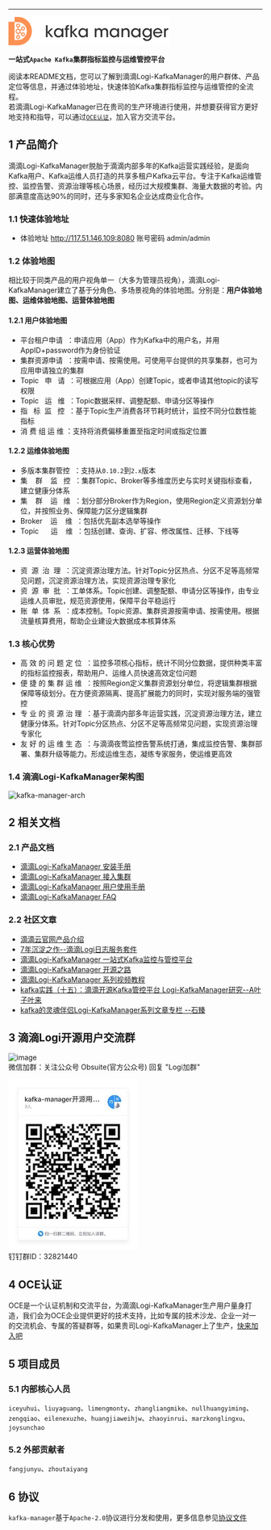 
---

![kafka-manager-logo](./docs/assets/images/common/logo_name.png)

**一站式`Apache Kafka`集群指标监控与运维管控平台**



阅读本README文档，您可以了解到滴滴Logi-KafkaManager的用户群体、产品定位等信息，并通过体验地址，快速体验Kafka集群指标监控与运维管控的全流程。<br>若滴滴Logi-KafkaManager已在贵司的生产环境进行使用，并想要获得官方更好地支持和指导，可以通过[`OCE认证`](http://obsuite.didiyun.com/open/openAuth)，加入官方交流平台。


## 1 产品简介
滴滴Logi-KafkaManager脱胎于滴滴内部多年的Kafka运营实践经验，是面向Kafka用户、Kafka运维人员打造的共享多租户Kafka云平台。专注于Kafka运维管控、监控告警、资源治理等核心场景，经历过大规模集群、海量大数据的考验。内部满意度高达90%的同时，还与多家知名企业达成商业化合作。

### 1.1 快速体验地址
- 体验地址 http://117.51.146.109:8080  账号密码 admin/admin

### 1.2 体验地图
相比较于同类产品的用户视角单一（大多为管理员视角），滴滴Logi-KafkaManager建立了基于分角色、多场景视角的体验地图。分别是：**用户体验地图、运维体验地图、运营体验地图**

#### 1.2.1 用户体验地图
- 平台租户申请&nbsp;&nbsp;：申请应用（App）作为Kafka中的用户名，并用 AppID+password作为身份验证
- 集群资源申请&nbsp;&nbsp;：按需申请、按需使用。可使用平台提供的共享集群，也可为应用申请独立的集群
- Topic&nbsp;&nbsp;&nbsp;申&nbsp;&nbsp;&nbsp;请&nbsp;&nbsp;：可根据应用（App）创建Topic，或者申请其他topic的读写权限
- Topic&nbsp;&nbsp;&nbsp;运&nbsp;&nbsp;&nbsp;维&nbsp;&nbsp;：Topic数据采样、调整配额、申请分区等操作
- 指&nbsp;&nbsp;&nbsp;标&nbsp;&nbsp;监&nbsp;&nbsp;&nbsp;控&nbsp;&nbsp;：基于Topic生产消费各环节耗时统计，监控不同分位数性能指标
- 消&nbsp;费&nbsp;组&nbsp;运&nbsp;维&nbsp;：支持将消费偏移重置至指定时间或指定位置

#### 1.2.2 运维体验地图
- 多版本集群管控&nbsp;&nbsp;：支持从`0.10.2`到`2.x`版本
- 集&nbsp;&nbsp;&nbsp;&nbsp;群&nbsp;&nbsp;&nbsp;&nbsp;监&nbsp;&nbsp;&nbsp;控&nbsp;&nbsp;：集群Topic、Broker等多维度历史与实时关键指标查看，建立健康分体系
- 集&nbsp;&nbsp;&nbsp;&nbsp;群&nbsp;&nbsp;&nbsp;&nbsp;运&nbsp;&nbsp;&nbsp;维&nbsp;&nbsp;：划分部分Broker作为Region，使用Region定义资源划分单位，并按照业务、保障能力区分逻辑集群
- Broker&nbsp;&nbsp;&nbsp;&nbsp;运&nbsp;&nbsp;&nbsp;&nbsp;维&nbsp;&nbsp;：包括优先副本选举等操作
- Topic&nbsp;&nbsp;&nbsp;&nbsp;&nbsp;&nbsp;运&nbsp;&nbsp;&nbsp;&nbsp;维&nbsp;&nbsp;：包括创建、查询、扩容、修改属性、迁移、下线等


#### 1.2.3 运营体验地图
- 资&nbsp;&nbsp;源&nbsp;&nbsp;治&nbsp;&nbsp;理&nbsp;&nbsp;：沉淀资源治理方法。针对Topic分区热点、分区不足等高频常见问题，沉淀资源治理方法，实现资源治理专家化
- 资&nbsp;&nbsp;源&nbsp;&nbsp;审&nbsp;&nbsp;批&nbsp;&nbsp;：工单体系。Topic创建、调整配额、申请分区等操作，由专业运维人员审批，规范资源使用，保障平台平稳运行
- 账&nbsp;&nbsp;单&nbsp;&nbsp;体&nbsp;&nbsp;系&nbsp;&nbsp;：成本控制。Topic资源、集群资源按需申请、按需使用。根据流量核算费用，帮助企业建设大数据成本核算体系

### 1.3 核心优势
- 高&nbsp;效&nbsp;的&nbsp;问&nbsp;题&nbsp;定&nbsp;位&nbsp;&nbsp;：监控多项核心指标，统计不同分位数据，提供种类丰富的指标监控报表，帮助用户、运维人员快速高效定位问题
- 便&nbsp;捷&nbsp;的&nbsp;集&nbsp;群&nbsp;运&nbsp;维&nbsp;&nbsp;：按照Region定义集群资源划分单位，将逻辑集群根据保障等级划分。在方便资源隔离、提高扩展能力的同时，实现对服务端的强管控
- 专&nbsp;业&nbsp;的&nbsp;资&nbsp;源&nbsp;治&nbsp;理&nbsp;&nbsp;：基于滴滴内部多年运营实践，沉淀资源治理方法，建立健康分体系。针对Topic分区热点、分区不足等高频常见问题，实现资源治理专家化
- 友&nbsp;好&nbsp;的&nbsp;运&nbsp;维&nbsp;生&nbsp;态&nbsp;&nbsp;：与滴滴夜莺监控告警系统打通，集成监控告警、集群部署、集群升级等能力。形成运维生态，凝练专家服务，使运维更高效

### 1.4 滴滴Logi-KafkaManager架构图

![kafka-manager-arch](https://img-ys011.didistatic.com/static/dicloudpub/do1_xgDHNDLj2ChKxctSuf72)


## 2 相关文档

### 2.1 产品文档
- [滴滴Logi-KafkaManager 安装手册](docs/install_guide/install_guide_cn.md)
- [滴滴Logi-KafkaManager 接入集群](docs/user_guide/add_cluster/add_cluster.md)
- [滴滴Logi-KafkaManager 用户使用手册](docs/user_guide/user_guide_cn.md)
- [滴滴Logi-KafkaManager FAQ](docs/user_guide/faq.md)

### 2.2 社区文章
- [滴滴云官网产品介绍](https://www.didiyun.com/production/logi-KafkaManager.html)
- [7年沉淀之作--滴滴Logi日志服务套件](https://mp.weixin.qq.com/s/-KQp-Qo3WKEOc9wIR2iFnw)
- [滴滴Logi-KafkaManager 一站式Kafka监控与管控平台](https://mp.weixin.qq.com/s/9qSZIkqCnU6u9nLMvOOjIQ)
- [滴滴Logi-KafkaManager 开源之路](https://xie.infoq.cn/article/0223091a99e697412073c0d64)
- [滴滴Logi-KafkaManager 系列视频教程](https://mp.weixin.qq.com/s/9X7gH0tptHPtfjPPSdGO8g)
- [kafka实践（十五）：滴滴开源Kafka管控平台 Logi-KafkaManager研究--A叶子叶来](https://blog.csdn.net/yezonggang/article/details/113106244)
- [kafka的灵魂伴侣Logi-KafkaManager系列文章专栏 --石臻](https://blog.csdn.net/u010634066/category_10977588.html)
## 3 滴滴Logi开源用户交流群


![image](https://user-images.githubusercontent.com/5287750/111266722-e531d800-8665-11eb-9242-3484da5a3099.png)  
微信加群：关注公众号 Obsuite(官方公众号) 回复 "Logi加群"  

![dingding_group](./docs/assets/images/common/dingding_group.jpg)  
钉钉群ID：32821440


## 4 OCE认证
OCE是一个认证机制和交流平台，为滴滴Logi-KafkaManager生产用户量身打造，我们会为OCE企业提供更好的技术支持，比如专属的技术沙龙、企业一对一的交流机会、专属的答疑群等，如果贵司Logi-KafkaManager上了生产，[快来加入吧](http://obsuite.didiyun.com/open/openAuth)


## 5 项目成员

### 5.1 内部核心人员

`iceyuhui`、`liuyaguang`、`limengmonty`、`zhangliangmike`、`nullhuangyiming`、`zengqiao`、`eilenexuzhe`、`huangjiaweihjw`、`zhaoyinrui`、`marzkonglingxu`、`joysunchao`


### 5.2 外部贡献者

`fangjunyu`、`zhoutaiyang`


## 6 协议

`kafka-manager`基于`Apache-2.0`协议进行分发和使用，更多信息参见[协议文件](./LICENSE)
